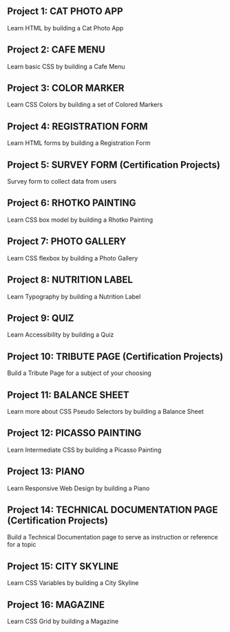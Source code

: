 ## Project 1: CAT PHOTO APP
Learn HTML by building a Cat Photo App

## Project 2: CAFE MENU
Learn basic CSS by building a Cafe Menu

## Project 3: COLOR MARKER
Learn CSS Colors by building a set of Colored Markers

## Project 4: REGISTRATION FORM
Learn HTML forms by building a Registration Form

## Project 5: SURVEY FORM (Certification Projects)
Survey form to collect data from users

## Project 6: RHOTKO PAINTING
Learn CSS box model by building a Rhotko Painting 

## Project 7: PHOTO GALLERY
Learn CSS flexbox by building a Photo Gallery

## Project 8: NUTRITION LABEL
Learn Typography by building a Nutrition Label

## Project 9: QUIZ
Learn Accessibility by building a Quiz

## Project 10: TRIBUTE PAGE (Certification Projects)
Build a Tribute Page for a subject of your choosing

## Project 11: BALANCE SHEET
Learn more about CSS Pseudo Selectors by building a Balance Sheet

## Project 12: PICASSO PAINTING
Learn Intermediate CSS by building a Picasso Painting

## Project 13: PIANO
Learn Responsive Web Design by building a Piano

## Project 14: TECHNICAL DOCUMENTATION PAGE (Certification Projects)
Build a Technical Documentation page to serve as instruction or reference for a topic

## Project 15: CITY SKYLINE
Learn CSS Variables by building a City Skyline

## Project 16: MAGAZINE
Learn CSS Grid by building a Magazine
